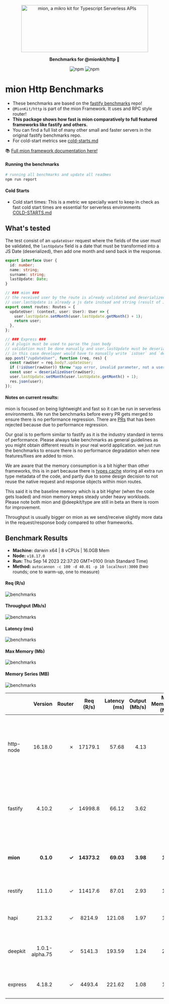 <p align="center">
  <picture>
    <source media="(prefers-color-scheme: dark)" srcset="./assets/public/logo-dark.svg?raw=true">
    <source media="(prefers-color-scheme: light)" srcset="./assets/public/logo.svg?raw=true">
    <img alt='mion, a mikro kit for Typescript Serverless APIs' src='./assets/public/logo.svg?raw=true' width="403" height="150">
  </picture>
</p>

<p align="center">
  <strong>Benchmarks for  @mionkit/http 🚀</strong><br/>
</p>

<p align=center>
  <img src="https://img.shields.io/badge/code_style-prettier-ff69b4.svg?style=flat-square&maxAge=99999999" alt="npm"  style="max-width:100%;">
  <img src="https://img.shields.io/badge/license-MIT-97ca00.svg?style=flat-square&maxAge=99999999" alt="npm"  style="max-width:100%;">
</p>

# mion Http Benchmarks

- These benchmarks are based on the [fastify benchmarks](https://github.com/fastify/benchmarks) repo!
- `@MionKit/http` is part of the mion Framework. It uses and RPC style router!
- **This package shows how fast is mion comparatively to full featured frameworks like fastify and others.**
- You can find a full list of many other small and faster servers in the original fastify benchmarks repo.
- For cold-start metrics see [cold-starts.md](./COLD-STARTS.md)

📚 [Full mion framework documentation here!](https://github.com/MionKit/mion)

#### Running the benchmarks

```sh
# running all benchmarks and update all readmes
npm run report
```

#### Cold Starts

- Cold start times: This is a metric we specially want to keep in check as fast cold start times are essential for serverless environments  
  [COLD-STARTS.md](COLD-STARTS.md)

## What's tested

The test consist of an `updateUser` request where the fields of the user must be validated, the `lastUpdate` field is a date that must be transformed into a JS Date (deserialized), then add one month and send back in the response.

```ts
export interface User {
  id: number;
  name: string;
  surname: string;
  lastUpdate: Date;
}

// ### mion ###
// the received user by the route is already validated and deserialized
// user.lastUpdate is already a js date instead and string (result of JSON.parse)
export const routes: Routes = {
  updateUser: (context, user: User): User => {
    user.lastUpdate.setMonth(user.lastUpdate.getMonth() + 1);
    return user;
  },
};

// ### Express ###
// A plugin must be used to parse the json body
// validation must be done manually and user.lastUpdate must be deserialized manually into a date
// in this case developer would have to manually write `isUser` and `deserializeUser` functions. (check src code fo those functions)
app.post("/updateUser", function (req, res) {
  const rawUser = req.body?.updateUser;
  if (!isUser(rawUser)) throw "app error, invalid parameter, not a user";
  const user = deserializeUser(rawUser);
  user.lastUpdate.setMonth(user.lastUpdate.getMonth() + 1);
  res.json(user);
});
```

#### Notes on current results:

mion is focused on being lightweight and fast so it can be run in serverless environments. We run the benchmarks before every PR gets merged to ensure there is no performance regression. There are [PRs](https://github.com/MionKit/mion/pull/48) that has been rejected because due to performance regression.

Our goal is to perform similar to fastify as it is the industry standard in terms of performance. Please always take benchmarks as general guidelines as you might obtain different results in your real world application. we just run the benchmarks to ensure there is no performance degradation when new features/fixes are added to mion.

We are aware that the memory consumption is a bit higher than other frameworks, this is in part because there is [types cache](https://docs.deepkit.io/english/runtime-types.html#_type_cache) storing all extra run type metadata of the code, and partly due to some design decision to not reuse the native request and response objects within mion routes.

This said it is the baseline memory which is a bit Higher (when the code gets loaded) and mion memory keeps steady under heavy workloads. Please note both mion and @deepkit/type are still in beta an there is room for improvement.

Throughput is usually bigger on mion as we send/receive slightly more data in the request/response body compared to other frameworks.

## Benchmark Results

* __Machine:__ darwin x64 | 8 vCPUs | 16.0GB Mem
* __Node:__ `v18.17.0`
* __Run:__ Thu Sep 14 2023 22:37:20 GMT+0100 (Irish Standard Time)
* __Method:__ `autocannon -c 100 -d 40.01 -p 10 localhost:3000` (two rounds; one to warm-up, one to measure)

#### Req (R/s) 

![benchmarks](assets/public/charts-servers/requests.png)



#### Throughput (Mb/s) 

![benchmarks](assets/public/charts-servers/throughput.png)



#### Latency (ms) 

![benchmarks](assets/public/charts-servers/latency.png)



#### Max Memory (Mb) 

![benchmarks](assets/public/charts-servers/maxMem.png)



#### Memory Series (MB) 

![benchmarks](assets/public/charts-servers/memSeries.png)



|           | Version        | Router | Req (R/s)   | Latency (ms) | Output (Mb/s) | Max Memory (Mb) | Max Cpu (%) | Validation | Description                                                                                               |
| :--       | --:            | --:    | :-:         | --:          | --:           | --:             | --:         | :-:        | :--                                                                                                       |
| http-node | 16.18.0        | ✗      | 17179.1     | 57.68        | 4.13          | 87              | 125         | ✗          | Super basic and completely useless bare http server, should be the theoretical upper limit in performance |
| fastify   | 4.10.2         | ✓      | 14998.8     | 66.12        | 3.62          | 96              | 119         | -          | Validation using schemas and ajv. schemas are generated manually or using third party tools               |
| **mion**  | **0.1.0**      | **✓**  | **14373.2** | **69.03**    | **3.98**      | **143**         | **143**     | **✓**      | **Automatic validation and serialization out of the box**                                                 |
| restify   | 11.1.0         | ✓      | 11417.6     | 87.01        | 2.93          | 123             | 119         | ✗          | manual validation or third party tools                                                                    |
| hapi      | 21.3.2         | ✓      | 8214.9      | 121.08       | 1.97          | 120             | 130         | ✗          | validation using joi or third party tools                                                                 |
| deepkit   | 1.0.1-alpha.75 | ✓      | 5141.3      | 193.59       | 1.24          | 296             | 148         | ✓          | Automatic validation and serialization out of the box                                                     |
| express   | 4.18.2         | ✓      | 4493.4      | 221.62       | 1.08          | 120             | 125         | ✗          | manual validation or third party tools                                                                    |
